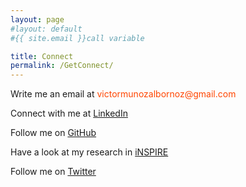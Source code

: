 ```yaml
---
layout: page
#layout: default
#{{ site.email }}call variable

title: Connect
permalink: /GetConnect/
---
```


<p align="justify">
Write me an email at  
<span style="color:OrangeRed">victormunozalbornoz@gmail.com</span>
</p>

<p align="justify">
Connect with me at 
<span style="color:OrangeRed">
<a href='https://www.linkedin.com/in/victor-munoz-29405717b/'>LinkedIn</a>
</span>
</p>

<p align="justify">
Follow me on
<span style="color:OrangeRed">
<a href='https://github.com/vmmunoza'>GitHub</a>
</span>
</p>

<p align="justify">
Have a look at my research in 
<span style="color:OrangeRed">
<a href='https://inspirehep.net/authors/1763989'>iNSPIRE</a>
</span>
</p>

<p align="justify">
Follow me on 
<span style="color:OrangeRed">
<a href='https://twitter.com/vmmunoza'>Twitter</a>
</span>
</p>
